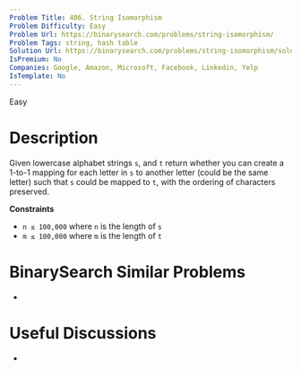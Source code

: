 ```yaml
---
Problem Title: 406. String Isomorphism
Problem Difficulty: Easy
Problem Url: https://binarysearch.com/problems/string-isomorphism/
Problem Tags: string, hash table
Solution Url: https://binarysearch.com/problems/string-isomorphism/solutions/
IsPremium: No
Companies: Google, Amazon, Microsoft, Facebook, Linkedin, Yelp
IsTemplate: No
---
```


<span style="color: ;">Easy</span>

# Description

Given lowercase alphabet strings `s`, and `t` return whether you can create a 1-to-1 mapping for each letter in `s` to another letter (could be the same letter) such that `s` could be mapped to `t`, with the ordering of characters preserved.

**Constraints**
- `n ≤ 100,000` where `n` is the length of `s`
- `m ≤ 100,000` where `m` is the length of `t`

# BinarySearch Similar Problems

- []()

# Useful Discussions

- []()

